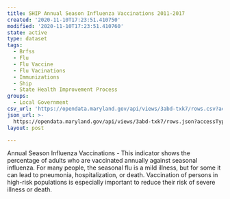 ```yaml
---
title: SHIP Annual Season Influenza Vaccinations 2011-2017
created: '2020-11-10T17:23:51.410750'
modified: '2020-11-10T17:23:51.410760'
state: active
type: dataset
tags:
  - Brfss
  - Flu
  - Flu Vaccine
  - Flu Vacinations
  - Immunizations
  - Ship
  - State Health Improvement Process
groups:
  - Local Government
csv_url: 'https://opendata.maryland.gov/api/views/3abd-txk7/rows.csv?accessType=DOWNLOAD'
json_url: >-
  https://opendata.maryland.gov/api/views/3abd-txk7/rows.json?accessType=DOWNLOAD
layout: post

---
```

Annual Season Influenza Vaccinations - This indicator shows the percentage of adults who are vaccinated annually against seasonal influenza. For many people, the seasonal flu is a mild illness, but for some it can lead to pneumonia, hospitalization, or death. Vaccination of persons in high-risk populations is especially important to reduce their risk of severe illness or death.
